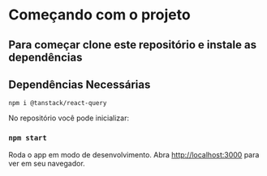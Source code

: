 # Começando com o projeto

 ## Para começar clone este repositório e instale as dependências

 ## Dependências Necessárias
    npm i @tanstack/react-query


No repositório você pode inicializar:

### `npm start`

Roda o app em modo de desenvolvimento.
Abra [http://localhost:3000](http://localhost:3000) para ver em seu navegador.

